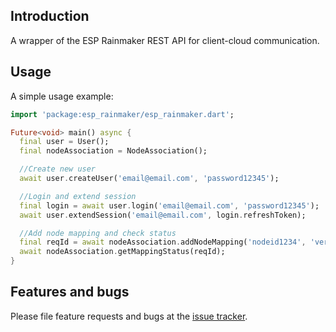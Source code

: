 ## Introduction
A wrapper of the ESP Rainmaker REST API for client-cloud communication.

## Usage

A simple usage example:

```dart
import 'package:esp_rainmaker/esp_rainmaker.dart';

Future<void> main() async {
  final user = User();
  final nodeAssociation = NodeAssociation();

  //Create new user
  await user.createUser('email@email.com', 'password12345');

  //Login and extend session
  final login = await user.login('email@email.com', 'password12345');
  await user.extendSession('email@email.com', login.refreshToken);

  //Add node mapping and check status
  final reqId = await nodeAssociation.addNodeMapping('nodeid1234', 'very_secret_key');
  await nodeAssociation.getMappingStatus(reqId);
}
```

## Features and bugs

Please file feature requests and bugs at the [issue tracker][tracker].

[tracker]: https://github.com/chmoore889/esp_rainmaker/issues
